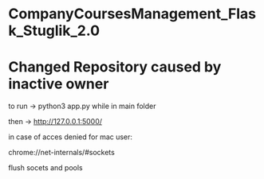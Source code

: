 # CompanyCoursesManagement_Flask_Stuglik_2.0

<h1> Changed Repository caused by inactive owner </h1>


to run -> python3 app.py while in main folder

then -> http://127.0.0.1:5000/

in case of acces denied for mac user:

chrome://net-internals/#sockets

flush socets and pools
